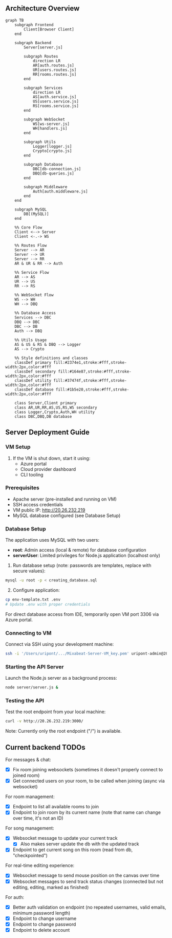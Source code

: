 ## Architecture Overview

```mermaid
graph TB
    subgraph Frontend
        Client[Browser Client]
    end

    subgraph Backend
        Server[server.js]
        
        subgraph Routes
            direction LR
            AR[auth.routes.js]
            UR[users.routes.js]
            RR[rooms.routes.js]
        end
        
        subgraph Services
            direction LR
            AS[auth.service.js]
            US[users.service.js]
            RS[rooms.service.js]
        end
        
        subgraph WebSocket
            WS[ws-server.js]
            WH[handlers.js]
        end
        
        subgraph Utils
            Logger[logger.js]
            Crypto[crypto.js]
        end
        
        subgraph Database
            DBC[db-connection.js]
            DBQ[db-queries.js]
        end
        
        subgraph Middleware
            Auth[auth.middleware.js]
        end
    end

    subgraph MySQL
        DB[(MySQL)]
    end

    %% Core Flow
    Client <--> Server
    Client <-.-> WS
    
    %% Routes Flow
    Server --> AR
    Server --> UR
    Server --> RR
    AR & UR & RR --> Auth

    %% Service Flow
    AR --> AS
    UR --> US
    RR --> RS
    
    %% WebSocket Flow
    WS --> WH
    WH --> DBQ
    
    %% Database Access
    Services --> DBC
    DBQ --> DBC
    DBC --> DB
    Auth --> DBQ
    
    %% Utils Usage
    AS & US & RS & DBQ --> Logger
    AS --> Crypto
    
    %% Style definitions and classes
    classDef primary fill:#2374e1,stroke:#fff,stroke-width:2px,color:#fff
    classDef secondary fill:#164e87,stroke:#fff,stroke-width:2px,color:#fff
    classDef utility fill:#37474f,stroke:#fff,stroke-width:2px,color:#fff
    classDef database fill:#1b5e20,stroke:#fff,stroke-width:2px,color:#fff
    
    class Server,Client primary
    class AR,UR,RR,AS,US,RS,WS secondary
    class Logger,Crypto,Auth,WH utility
    class DBC,DBQ,DB database
```

## Server Deployment Guide

### VM Setup
1. If the VM is shut down, start it using:
    - Azure portal
    - Cloud provider dashboard
    - CLI tooling

### Prerequisites
- Apache server (pre-installed and running on VM)
- SSH access credentials
- VM public IP: http://20.26.232.219
- MySQL database configured (see Database Setup)

### Database Setup
The application uses MySQL with two users:
- **root**: Admin access (local & remote) for database configuration
- **serverUser**: Limited privileges for Node.js application (localhost only)

1. Run database setup (note: passwords are templates, replace with secure values):
```bash
mysql -u root -p < creating_database.sql
```

2. Configure application:
```bash
cp env-template.txt .env
# Update .env with proper credentials
```

For direct database access from IDE, temporarily open VM port 3306 via Azure portal.

### Connecting to VM
Connect via SSH using your development machine:

```bash
ssh -i '/Users/uripont/.../Mixabeat-Server-VM_key.pem' uripont-admin@20.26.232.219
```

### Starting the API Server
Launch the Node.js server as a background process:

```bash
node server/server.js &
```

### Testing the API
Test the root endpoint from your local machine:

```bash
curl -v http://20.26.232.219:3000/
```

Note: Currently only the root endpoint ("/") is available.

## Current backend TODOs

For messages & chat:
- [x] Fix room joining websockets (sometimes it doesn't properly connect to joined room)
- [x] Get connected users on your room, to be called when joining (async via websocket)

For room management:
- [x] Endpoint to list all available rooms to join
- [x] Endpoint to join room by its current name (note that name can change over time, it's not an ID)

For song management:
- [x] Websocket message to update your current track
    - [x] Also makes server update the db with the updated track
- [x] Endpoint to get current song on this room (read from db, "checkpointed")

For real-time editing experience:
- [x] Websocket message to send mouse position on the canvas over time
- [x] Websocket messages to send track status changes (connected but not editing, editing, marked as finished)

For auth:
- [x] Better auth validation on endpoint (no repeated usernames, valid emails, minimum password length)
- [x] Endpoint to change username
- [x] Endpoint to change password
- [x] Endpoint to delete account
